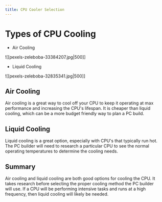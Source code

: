 ```yaml
---
title: CPU Cooler Selection
---
```

# Types of CPU Cooling

* Air Cooling

![[pexels-zeleboba-33384207.jpg|500]]
* Liquid Cooling

![[pexels-zeleboba-32835341.jpg|500]]

## Air Cooling

Air cooling is a great way to cool off your CPU to keep it operating at max performance and increasing the CPU's lifespan. It is cheaper than liquid cooling, which can be a more budget friendly way to plan a PC build. 

## Liquid Cooling

Liquid cooling is a great option, especially with CPU's that typically run hot. The PC builder will need to research a particular CPU to see the normal operating temperatures to determine the cooling needs.

## Summary

Air cooling and liquid cooling are both good options for cooling the CPU. It takes research before selecting the proper cooling method the PC builder will use. If a CPU will be performing intensive tasks and runs at a high frequency, then liquid cooling will likely be needed. 


